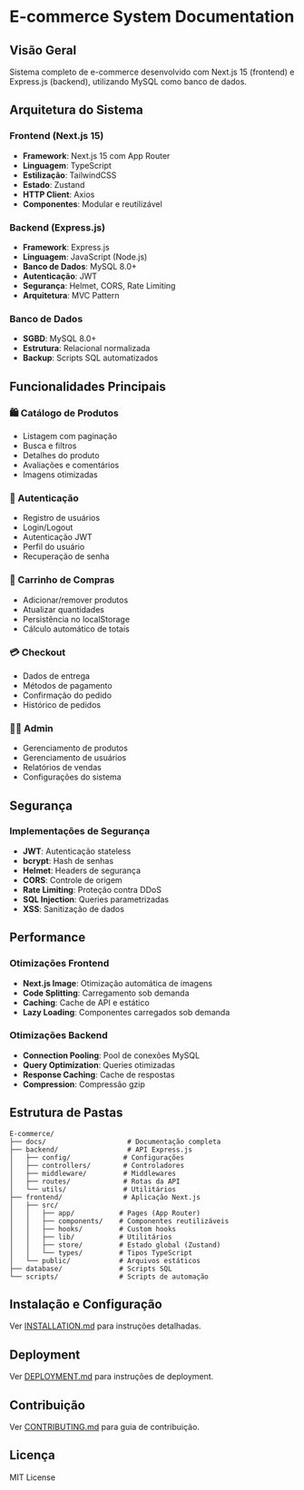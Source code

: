 # E-commerce System Documentation

## Visão Geral
Sistema completo de e-commerce desenvolvido com Next.js 15 (frontend) e Express.js (backend), utilizando MySQL como banco de dados.

## Arquitetura do Sistema

### Frontend (Next.js 15)
- **Framework**: Next.js 15 com App Router
- **Linguagem**: TypeScript
- **Estilização**: TailwindCSS
- **Estado**: Zustand
- **HTTP Client**: Axios
- **Componentes**: Modular e reutilizável

### Backend (Express.js)
- **Framework**: Express.js
- **Linguagem**: JavaScript (Node.js)
- **Banco de Dados**: MySQL 8.0+
- **Autenticação**: JWT
- **Segurança**: Helmet, CORS, Rate Limiting
- **Arquitetura**: MVC Pattern

### Banco de Dados
- **SGBD**: MySQL 8.0+
- **Estrutura**: Relacional normalizada
- **Backup**: Scripts SQL automatizados

## Funcionalidades Principais

### 🛍️ Catálogo de Produtos
- Listagem com paginação
- Busca e filtros
- Detalhes do produto
- Avaliações e comentários
- Imagens otimizadas

### 👤 Autenticação
- Registro de usuários
- Login/Logout
- Autenticação JWT
- Perfil do usuário
- Recuperação de senha

### 🛒 Carrinho de Compras
- Adicionar/remover produtos
- Atualizar quantidades
- Persistência no localStorage
- Cálculo automático de totais

### 💳 Checkout
- Dados de entrega
- Métodos de pagamento
- Confirmação do pedido
- Histórico de pedidos

### 👨‍💼 Admin
- Gerenciamento de produtos
- Gerenciamento de usuários
- Relatórios de vendas
- Configurações do sistema

## Segurança

### Implementações de Segurança
- **JWT**: Autenticação stateless
- **bcrypt**: Hash de senhas
- **Helmet**: Headers de segurança
- **CORS**: Controle de origem
- **Rate Limiting**: Proteção contra DDoS
- **SQL Injection**: Queries parametrizadas
- **XSS**: Sanitização de dados

## Performance

### Otimizações Frontend
- **Next.js Image**: Otimização automática de imagens
- **Code Splitting**: Carregamento sob demanda
- **Caching**: Cache de API e estático
- **Lazy Loading**: Componentes carregados sob demanda

### Otimizações Backend
- **Connection Pooling**: Pool de conexões MySQL
- **Query Optimization**: Queries otimizadas
- **Response Caching**: Cache de respostas
- **Compression**: Compressão gzip

## Estrutura de Pastas

```
E-commerce/
├── docs/                    # Documentação completa
├── backend/                 # API Express.js
│   ├── config/             # Configurações
│   ├── controllers/        # Controladores
│   ├── middleware/         # Middlewares
│   ├── routes/             # Rotas da API
│   └── utils/              # Utilitários
├── frontend/               # Aplicação Next.js
│   ├── src/
│   │   ├── app/           # Pages (App Router)
│   │   ├── components/    # Componentes reutilizáveis
│   │   ├── hooks/         # Custom hooks
│   │   ├── lib/           # Utilitários
│   │   ├── store/         # Estado global (Zustand)
│   │   └── types/         # Tipos TypeScript
│   └── public/            # Arquivos estáticos
├── database/              # Scripts SQL
└── scripts/               # Scripts de automação
```

## Instalação e Configuração

Ver [INSTALLATION.md](./INSTALLATION.md) para instruções detalhadas.

## Deployment

Ver [DEPLOYMENT.md](./DEPLOYMENT.md) para instruções de deployment.

## Contribuição

Ver [CONTRIBUTING.md](./CONTRIBUTING.md) para guia de contribuição.

## Licença

MIT License
